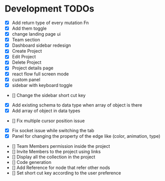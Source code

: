 # Development TODOs

- [x] Add return type of every mutation Fn
- [x] Add them toggle
- [x] change landing page ui
- [x] Team section
- [x] Dashboard sidebar redesign
- [x] Create Project
- [x] Edit Project
- [x] Delete Project
- [x] Project details page
- [x] react flow full screen mode
- [x] custom panel
- [x] sidebar with keyboard toggle
- [] Change the sidebar short cut key
- [x] Add existing schema to data type when array of object is there
- [x] Add array of object in data types
- [] Fix multiple cursor position issue
- [x] Fix socket issue while switching the tab
- [x] Panel for changing the property of the edge like (color, animation, type)
- [] Team Members permission inside the project
- [] Invite Members to the project using links
- [] Display all the collection in the project
- [] Code generation
- [] Add Reference for node that refer other nods
- [] Set short cut key according to the user preference
